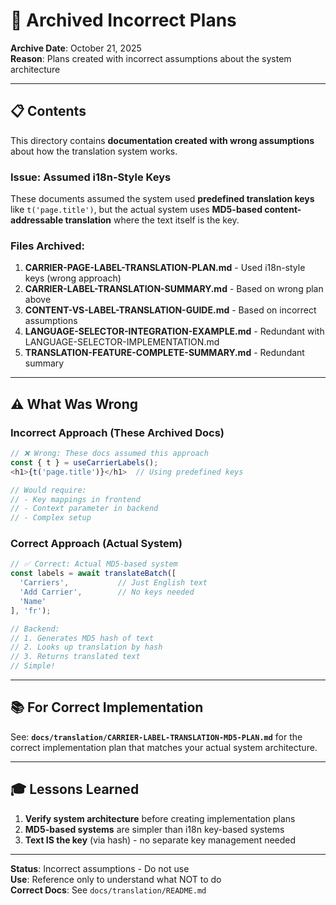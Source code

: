# 📁 Archived Incorrect Plans

**Archive Date**: October 21, 2025  
**Reason**: Plans created with incorrect assumptions about the system architecture

---

## 📋 Contents

This directory contains **documentation created with wrong assumptions** about how the translation system works.

### Issue: Assumed i18n-Style Keys
These documents assumed the system used **predefined translation keys** like `t('page.title')`, but the actual system uses **MD5-based content-addressable translation** where the text itself is the key.

### Files Archived:
1. **CARRIER-PAGE-LABEL-TRANSLATION-PLAN.md** - Used i18n-style keys (wrong approach)
2. **CARRIER-LABEL-TRANSLATION-SUMMARY.md** - Based on wrong plan above
3. **CONTENT-VS-LABEL-TRANSLATION-GUIDE.md** - Based on incorrect assumptions
4. **LANGUAGE-SELECTOR-INTEGRATION-EXAMPLE.md** - Redundant with LANGUAGE-SELECTOR-IMPLEMENTATION.md
5. **TRANSLATION-FEATURE-COMPLETE-SUMMARY.md** - Redundant summary

---

## ⚠️ What Was Wrong

### Incorrect Approach (These Archived Docs)
```typescript
// ❌ Wrong: These docs assumed this approach
const { t } = useCarrierLabels();
<h1>{t('page.title')}</h1>  // Using predefined keys

// Would require:
// - Key mappings in frontend
// - Context parameter in backend
// - Complex setup
```

### Correct Approach (Actual System)
```typescript
// ✅ Correct: Actual MD5-based system
const labels = await translateBatch([
  'Carriers',           // Just English text
  'Add Carrier',        // No keys needed
  'Name'
], 'fr');

// Backend:
// 1. Generates MD5 hash of text
// 2. Looks up translation by hash
// 3. Returns translated text
// Simple!
```

---

## 📚 For Correct Implementation

See: **`docs/translation/CARRIER-LABEL-TRANSLATION-MD5-PLAN.md`** for the correct implementation plan that matches your actual system architecture.

---

## 🎓 Lessons Learned

1. **Verify system architecture** before creating implementation plans
2. **MD5-based systems** are simpler than i18n key-based systems
3. **Text IS the key** (via hash) - no separate key management needed

---

**Status**: Incorrect assumptions - Do not use  
**Use**: Reference only to understand what NOT to do  
**Correct Docs**: See `docs/translation/README.md`
